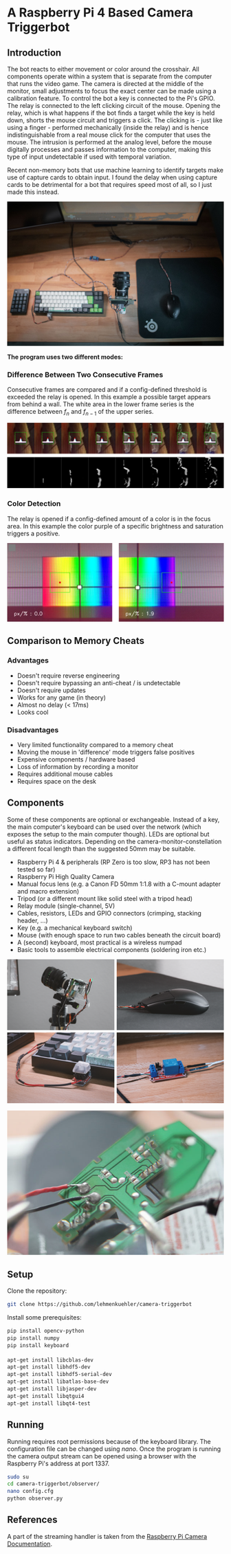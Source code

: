# A Raspberry Pi 4 Based Camera Triggerbot 

## Introduction

The bot reacts to either movement or color around the crosshair. All components operate within a system that is separate from the computer that runs the video game. The camera is directed at the middle of the monitor, small adjustments to focus the exact center can be made using a calibration feature. To control the bot a key is connected to the Pi's GPIO. The relay is connected to the left clicking circuit of the mouse. Opening the relay, which is what happens if the bot finds a target while the key is held down, shorts the mouse circuit and triggers a click. The clicking is - just like using a finger - performed mechanically (inside the relay) and is hence indistinguishable from a real mouse click for the computer that uses the mouse. The intrusion is performed at the analog level, before the mouse digitally processes and passes information to the computer, making this type of input undetectable if used with temporal variation.

Recent non-memory bots that use machine learning to identify targets make use of capture cards to obtain input. I found the delay when using capture cards to be detrimental for a bot that requires speed most of all, so I just made this instead.

![observer_overview](./media/observer_overview.jpg)

__The program uses two different modes:__

### Difference Between Two Consecutive Frames

Consecutive frames are compared and if a config-defined threshold is exceeded the relay is opened. In this example a possible target appears from behind a wall. The white area in the lower frame series is the
difference between $f_n$ and $f_{n-1}$ of the upper series.

![mode_difference](./media/mode_difference.png)

### Color Detection

The relay is opened if a config-defined amount of a color is in the focus area. In this example the color purple of a specific brightness and saturation triggers a positive.

![mode_color](./media/mode_color.png)

## Comparison to Memory Cheats

### Advantages

- Doesn't require reverse engineering
- Doesn't require bypassing an anti-cheat / is undetectable
- Doesn't require updates
- Works for any game (in theory)
- Almost no delay (< 17ms)
- Looks cool

### Disadvantages

- Very limited functionality compared to a memory cheat
- Moving the mouse in 'difference' mode triggers false positives
- Expensive components / hardware based
- Loss of information by recording a monitor
- Requires additional mouse cables
- Requires space on the desk

## Components

Some of these components are optional or exchangeable. Instead of a key, the main computer's keyboard can be used over the network (which exposes the setup to the main computer though). LEDs are optional but useful as status indicators. Depending on the camera-monitor-constellation a different focal length than the suggested 50mm may be suitable.

- Raspberry Pi 4 & peripherals (RP Zero is too slow, RP3 has not been tested so far)
- Raspberry Pi High Quality Camera
- Manual focus lens (e.g. a Canon FD 50mm 1:1.8 with a C-mount adapter and macro extension)
- Tripod (or a different mount like solid steel with a tripod head)
- Relay module (single-channel, 5V)
- Cables, resistors, LEDs and GPIO connectors (crimping, stacking header, ...)
- Key (e.g. a mechanical keyboard switch)
- Mouse (with enough space to run two cables beneath the circuit board)
- A (second) keyboard, most practical is a wireless numpad
- Basic tools to assemble electrical components (soldering iron etc.)

![observer_components](./media/observer_components.png)

![observer_mouse_circuit](./media/observer_mouse_circuit.jpg)

## Setup

Clone the repository:

```sh
git clone https://github.com/lehmenkuehler/camera-triggerbot
```
Install some prerequisites:

```sh
pip install opencv-python
pip install numpy
pip install keyboard

apt-get install libcblas-dev
apt-get install libhdf5-dev
apt-get install libhdf5-serial-dev
apt-get install libatlas-base-dev
apt-get install libjasper-dev
apt-get install libqtgui4
apt-get install libqt4-test
```

## Running

Running requires root permissions because of the keyboard library. The configuration file can be changed using _nano_. Once the program is running the camera output stream can be opened using a browser with the Raspberry Pi's address at port 1337.

```sh
sudo su
cd camera-triggerbot/observer/
nano config.cfg
python observer.py
```

## References

A part of the streaming handler is taken from the [Raspberry Pi Camera Documentation](https://picamera.readthedocs.io/en/latest/recipes2.html#web-streaming).